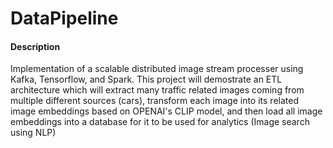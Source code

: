 # DataPipeline


#### Description

Implementation of a scalable distributed image stream processer using Kafka, Tensorflow, and Spark. This project will demostrate an ETL architecture which will extract many traffic related images coming from multiple different sources (cars), transform each image into its related image embeddings based on OPENAI's CLIP model, and then load all image embeddings into a database for it to be used for analytics (Image search using NLP)



